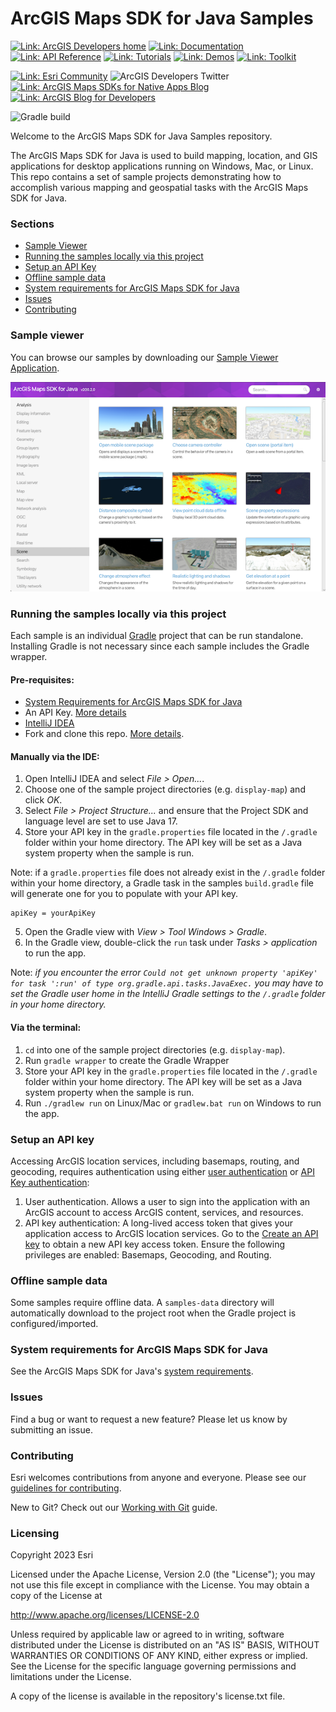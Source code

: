 # ArcGIS Maps SDK for Java Samples

[![Link: ArcGIS Developers home](https://img.shields.io/badge/ArcGIS%20Developers%20Home-633b9b?style=flat-square)](https://developers.arcgis.com)
[![Link: Documentation](https://img.shields.io/badge/Documentation-633b9b?style=flat-square)](https://developers.arcgis.com/java/)
[![Link: API Reference](https://img.shields.io/badge/API%20Reference-633b9b?style=flat-square)](https://developers.arcgis.com/java/api-reference/reference/index.html)
[![Link: Tutorials](https://img.shields.io/badge/Tutorials-633b9b?style=flat-square)](https://developers.arcgis.com/documentation/mapping-apis-and-services/tutorials/)
[![Link: Demos](https://img.shields.io/badge/Demos-633b9b?style=flat-square)](https://github.com/Esri/arcgis-runtime-java-demos)
[![Link: Toolkit](https://img.shields.io/badge/Toolkit-633b9b?style=flat-square)](https://github.com/Esri/arcgis-runtime-toolkit-java)

[![Link: Esri Community](https://img.shields.io/badge/Esri%20Community%20Questions-2d2670?style=flat-square)](https://community.esri.com/t5/arcgis-runtime-sdk-for-java-questions/bd-p/arcgis-runtime-sdk-for-java-questions)
![ArcGIS Developers Twitter](https://img.shields.io/twitter/url?label=ArcGIS%20Developers&logoColor=2d2670&url=https%3A%2F%2Ftwitter.com%2FArcGISDevs)
[![Link: ArcGIS Maps SDKs for Native Apps Blog](https://img.shields.io/badge/ArcGIS%20Runtime%20SDKS%20Blog-2d2670?style=flat-square)](https://community.esri.com/t5/arcgis-runtime-sdks-blog/bg-p/arcgis-runtime-sdks-blog)
[![Link: ArcGIS Blog for Developers](https://img.shields.io/badge/ArcGIS%20Blog%20for%20Developers-2d2670?style=flat-square)](https://www.esri.com/arcgis-blog/developers/)

![Gradle build](https://github.com/Esri/arcgis-runtime-samples-java/workflows/Java%20CI%20with%20Gradle/badge.svg)

Welcome to the ArcGIS Maps SDK for Java Samples repository.

The ArcGIS Maps SDK for Java is used to build mapping, location, and GIS applications for desktop applications running on Windows, Mac, or Linux. This repo contains a set of sample projects demonstrating how to accomplish various mapping and geospatial tasks with the ArcGIS Maps SDK for Java.

### Sections
* [Sample Viewer](#sample-viewer)
* [Running the samples locally via this project](#running-the-samples-locally-via-this-project)
* [Setup an API Key](#setup-an-api-key)
* [Offline sample data](#offline-sample-data)
* [System requirements for ArcGIS Maps SDK for Java](#system-requirements-for-arcgis-maps-sdk-for-java)
* [Issues](#issues)
* [Contributing](#contributing)

### Sample viewer
You can browse our samples by downloading our [Sample Viewer Application](https://arcgisruntime.maps.arcgis.com/home/item.html?id=d34b33f673134862bdb414814d9fbd0a).

![Java Sample Viewer](sample-viewer.png)

### Running the samples locally via this project
Each sample is an individual [Gradle](https://docs.gradle.org/current/userguide/userguide.html) project that can be run standalone. Installing Gradle is not necessary since each sample includes the Gradle wrapper.

#### Pre-requisites:

* [System Requirements for ArcGIS Maps SDK for Java](#system-requirements-for-arcgis-maps-sdk-for-java)
* An API Key. [More details](#setup-an-api-key)
* [IntelliJ IDEA](https://www.jetbrains.com/idea/)
* Fork and clone this repo. [More details](WorkingWithGit.md).

#### Manually via the IDE:

1. Open IntelliJ IDEA and select _File > Open..._.
2. Choose one of the sample project directories (e.g. `display-map`) and click _OK_.
3. Select _File > Project Structure..._ and ensure that the Project SDK and language level are set to use Java 17.
4. Store your API key in the `gradle.properties` file located in the `/.gradle` folder within your home directory. The API key will be set as a Java system property when the sample is run.

Note: if a `gradle.properties` file does not already exist in the `/.gradle` folder within your home directory, a Gradle task in the samples `build.gradle` file will generate one for you to populate with your API key.
   ```
   apiKey = yourApiKey
   ```

5. Open the Gradle view with _View > Tool Windows > Gradle_.
6. In the Gradle view, double-click the `run` task under _Tasks > application_ to run the app.

Note: *if you encounter the error `Could not get unknown property 'apiKey' for task ':run' of type org.gradle.api.tasks.JavaExec.` you may have to set the Gradle user home in the IntelliJ Gradle settings to the `/.gradle` folder in your home directory.*

#### Via the terminal:

1. `cd` into one of the sample project directories (e.g. `display-map`).
2. Run `gradle wrapper` to create the Gradle Wrapper
3. Store your API key in the `gradle.properties` file located in the `/.gradle` folder within your home directory. The API key will be set as a Java system property when the sample is run.
4. Run `./gradlew run` on Linux/Mac or `gradlew.bat run` on Windows to run the app.

### Setup an API key
Accessing ArcGIS location services, including basemaps, routing, and geocoding, requires authentication using either [user authentication](https://developers.arcgis.com/security-and-authentication/user-authentication/) or [API Key authentication](https://developers.arcgis.com/documentation/security-and-authentication/api-key-authentication/):

1. User authentication. Allows a user to sign into the application with an ArcGIS account to access ArcGIS content, services, and resources.
2. API key authentication: A long-lived access token that gives your application access to ArcGIS location services. Go to the [Create an API key](https://links.esri.com/create-an-api-key/) to obtain a new API key access token. Ensure the following privileges are enabled: Basemaps, Geocoding, and Routing.

### Offline sample data
Some samples require offline data. A `samples-data` directory will automatically download to the project root when the Gradle project is configured/imported.

### System requirements for ArcGIS Maps SDK for Java

See the ArcGIS Maps SDK for Java's [system requirements](https://developers.arcgis.com/java/reference/system-requirements/).

### Issues

Find a bug or want to request a new feature?  Please let us know by submitting an issue.

### Contributing

Esri welcomes contributions from anyone and everyone. Please see our [guidelines for contributing](https://github.com/esri/contributing).

New to Git? Check out our [Working with Git](WorkingWithGit.md) guide.

### Licensing

Copyright 2023 Esri

Licensed under the Apache License, Version 2.0 (the "License"); you may not
use this file except in compliance with the License. You may obtain a copy
of the License at

http://www.apache.org/licenses/LICENSE-2.0

Unless required by applicable law or agreed to in writing, software
distributed under the License is distributed on an "AS IS" BASIS, WITHOUT
WARRANTIES OR CONDITIONS OF ANY KIND, either express or implied. See the
License for the specific language governing permissions and limitations
under the License.

A copy of the license is available in the repository's license.txt file.
